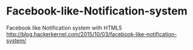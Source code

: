 # Facebook-like-Notification-system
Facebook like Notification system with HTML5
http://blog.hackerkernel.com/2015/10/03/facebook-like-notification-system/
